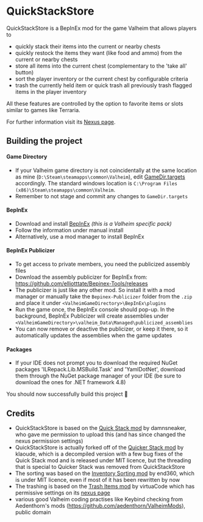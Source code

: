 # QuickStackStore

QuickStackStore is a BepInEx mod for the game Valheim that allows players to
- quickly stack their items into the current or nearby chests
- quickly restock the items they want (like food and ammo) from the current or nearby chests
- store all items into the current chest (complementary to the 'take all' button)
- sort the player inventory or the current chest by configurable criteria
- trash the currently held item or quick trash all previously trash flagged items in the player inventory

All these features are controlled by the option to favorite items or slots similar to games like Terraria.

For further information visit its [Nexus page](https://www.nexusmods.com/valheim/mods/2094).

## Building the project

#### Game Directory
- If your Valheim game directory is not coincidentally at the same location as mine (`D:\Steam\steamapps\common\Valheim`), edit [GameDir.targets](/QuickStackStore/GameDir.targets) accordingly. The standard windows location is `C:\Program Files (x86)\Steam\steamapps\common\Valheim`.
- Remember to not stage and commit any changes to `GameDir.targets`
#### BepInEx
 - Download and install [BepInEx](https://valheim.thunderstore.io/package/denikson/BepInExPack_Valheim/) *(this is a Valheim specific pack)*
 - Follow the information under manual install
 - Alternatively, use a mod manager to install BepInEx
#### BepInEx Publicizer
 - To get access to private members, you need the publicized assembly files
 - Download the assembly publicizer for BepInEx from: https://github.com/elliotttate/Bepinex-Tools/releases
 - The publicizer is just like any other mod. So install it with a mod manager or manually take the `Bepinex-Publicizer` folder from the `.zip` and place it under `<ValheimGameDirectory>\BepInEx\plugins`
 - Run the game once, the BepInEx console should pop-up. In the background, BepInEx Publicizer will create assemblies under `<ValheimGameDirectory>\valheim_Data\Managed\publicized_assemblies`
 - You can now remove or deactive the publicizer, or keep it there, so it automatically updates the assemblies when the game updates
#### Packages
 - If your IDE does not prompt you to download the required NuGet packages 'ILRepack.Lib.MSBuild.Task' and 'YamlDotNet', download them through the NuGet package manager of your IDE (be sure to download the ones for .NET framework 4.8)

You should now successfully build this project 🎉

## Credits

- QuickStackStore is based on the [Quick Stack mod](https://www.nexusmods.com/valheim/mods/29) by damnsneaker, who gave me permission to upload this (and has since changed the nexus permission settings)
- QuickStackStore is actually forked off of the [Quicker Stack mod](https://github.com/klaoude/QuickerStack) by klaoude, which is a decompiled version with a few bug fixes of the Quick Stack mod and is released under MIT licence, but the threading that is special to Quicker Stack was removed from QuickStackStore
- The sorting was based on the [Inventory Sorting mod](https://github.com/end360/Valheim-Inventory-Sorting) by end360, which is under MIT licence, even if most of it has been rewritten by now
- The trashing is based on the [Trash Items mod](https://github.com/virtuaCode/valheim-mods/tree/main/TrashItems) by virtuaCode which has permissive settings on its [nexus page](https://www.nexusmods.com/valheim/mods/441)
- various good Valheim coding practises like Keybind checking from Aedenthorn's mods (https://github.com/aedenthorn/ValheimMods), public domain

